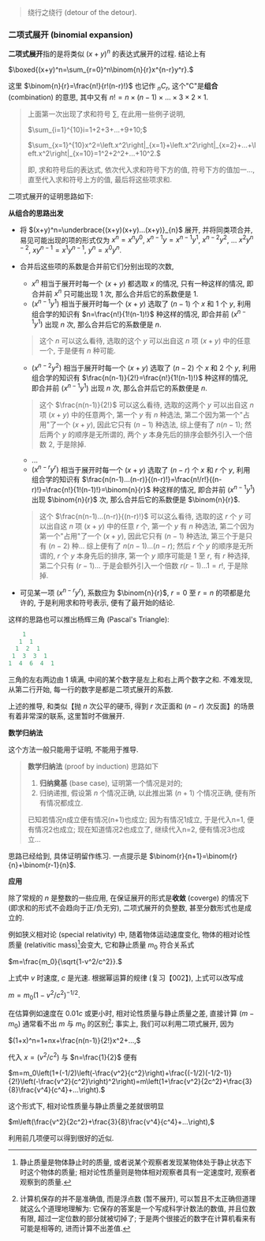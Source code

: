 >  绕行之绕行 (detour of the detour).

### 二项式展开 (binomial expansion)

**二项式展开**指的是将类似 $(x+y)^n$ 的表达式展开的过程. 结论上有

$\boxed{(x+y)^n=\sum_{r=0}^n\binom{n}{r}x^{n-r}y^r}.$

这里 $\binom{n}{r}=\frac{n!}{r!(n-r)!}$ 也记作 $_nC_r$, 这个"C"是**组合** (combination) 的意思, 其中又有 $n!=n\times(n-1)\times...\times3\times2\times1$.

> 上面第一次出现了求和符号 $\sum$, 在此用一些例子说明, 
>
> $\sum_{i=1}^{10}i=1+2+3+...+9+10;$
>
> $\sum_{x=1}^{10}x^2=\left.x^2\right|_{x=1}+\left.x^2\right|_{x=2}+...+\left.x^2\right|_{x=10}=1^2+2^2+...+10^2.$
>
> 即, 求和符号后的表达式, 依次代入求和符号下方的值, 符号下方的值加一..., 直至代入求和符号上方的值, 最后将这些项求和.

二项式展开的证明思路如下:

**从组合的思路出发**

- 将 $(x+y)^n=\underbrace{(x+y)(x+y)...(x+y)}_{n}$ 展开, 并将同类项合并, 易见可能出现的项的形式仅为 $x^n=x^ny^0$, $x^{n-1}y=x^{n-1}y^1$, $x^{n-2}y^2$, ... $x^2y^{n-2}$, $xy^{n-1}=x^1y^{n-1}$, $y^n=x^0y^n$. 

- 合并后这些项的系数是合并前它们分别出现的次数,

  - $x^n$ 相当于展开时每一个 $(x+y)$ 都选取 $x$ 的情况, 只有一种这样的情况, 即合并前 $x^n$ 只可能出现 $1$ 次, 那么合并后它的系数便是 $1$.
  - $(x^{n-1}y^1)$ 相当于展开时每一个 $(x+y)$ 选取了 $(n-1)$ 个 $x$ 和 $1$ 个 $y$, 利用组合学的知识有 $n=\frac{n!}{1!(n-1)!}$ 种这样的情况, 即合并前 $(x^{n-1}y^1)$ 出现 $n$ 次, 那么合并后它的系数便是 $n$.

  > 这个 $n$ 可以这么看待, 选取的这个 $y$ 可以出自这 $n$ 项 $(x+y)$ 中的任意一个, 于是便有 $n$ 种可能.

  - $(x^{n-2}y^2)$ 相当于展开时每一个 $(x+y)$ 选取了 $(n-2)$ 个 $x$ 和 $2$ 个 $y$, 利用组合学的知识有 $\frac{n(n-1)}{2!}=\frac{n!}{1!(n-1)!}$ 种这样的情况, 即合并前 $(x^{n-1}y^1)$ 出现 $n$ 次, 那么合并后它的系数便是 $n$.

  > 这个 $\frac{n(n-1)}{2!}$ 可以这么看待, 选取的这两个 $y$ 可以出自这 $n$ 项 $(x+y)$ 中的任意两个, 第一个 $y$ 有 $n$ 种选法, 第二个因为第一个"占用"了一个 $(x+y)$, 因此它只有 $(n-1)$ 种选法, 综上便有了 $n(n-1)$; 然后两个 $y$ 的顺序是无所谓的, 两个 $y$ 本身先后的排序会额外引入一个倍数 $2$, 于是除掉.

  - ...
  - $(x^{n-r}y^r)$ 相当于展开时每一个 $(x+y)$ 选取了 $(n-r)$ 个 $x$ 和 $r$ 个 $y$, 利用组合学的知识有 $\frac{n(n-1)...(n-r)}{(n-r)!}=\frac{n!/r!}{(n-r)!}=\frac{n!}{1!(n-1)!}=\binom{n}{r}$ 种这样的情况, 即合并前 $(x^{n-1}y^1)$ 出现 $\binom{n}{r}$ 次, 那么合并后它的系数便是 $\binom{n}{r}$.

  > 这个 $\frac{n(n-1)...(n-r)}{(n-r)!}$ 可以这么看待, 选取的这 $r$ 个 $y$ 可以出自这 $n$ 项 $(x+y)$ 中的任意 $r$ 个, 第一个 $y$ 有 $n$ 种选法, 第二个因为第一个"占用"了一个 $(x+y)$, 因此它只有 $(n-1)$ 种选法, 第三个于是只有 $(n-2)$ 种... 综上便有了 $n(n-1)...(n-r)$; 
  > 然后 $r$ 个 $y$ 的顺序是无所谓的, $r$ 个 $y$ 本身先后的排序, 第一个 $y$ 顺序可能是 $1$ 至 $r$, 有 $r$ 种选择,  第二个只有 $(r-1)$... 于是会额外引入一个倍数 $r(r-1)...1=r!$, 于是除掉.

- 可见某一项 $(x^{n-r}y^r)$, 系数应为 $\binom{n}{r}$, $r=0$  至 $r=n$ 的项都是允许的, 于是利用求和符号表示, 便有了最开始的结论.

这样的思路也可以推出杨辉三角 (Pascal's Triangle):

```matlab
    1
   1  1
  1  2  1
 1  3  3  1
1  4  6  4  1
```

三角的左右两边由 $1$ 填满, 中间的某个数字是左上和右上两个数字之和. 不难发现, 从第二行开始, 每一行的数字是都是二项式展开的系数.

上述的推导, 和类似【抛 $n$ 次公平的硬币, 得到 $r$ 次正面和 $(n-r)$ 次反面】的场景有着非常深的联系, 这里暂时不做展开.

**数学归纳法**

这个方法一般只能用于证明, 不能用于推导.

> **数学归纳法** (proof by induction) 思路如下
>
> 1. **归纳奠基** (base case), 证明第一个情况是对的;
> 2. 归纳递推, 假设第 $n$ 个情况正确, 以此推出第 $(n+1)$ 个情况正确, 便有所有情况都成立.
>
> 已知若情况n成立便有情况(n+1)也成立; 因为有情况1成立, 于是代入n=1, 便有情况2也成立; 现在知道情况2也成立了, 继续代入n=2, 便有情况3也成立...

思路已经给到, 具体证明留作练习. 一点提示是 $\binom{r}{n+1}=\binom{r}{n}+\binom{r-1}{n}$.

**应用**

除了常规的 $n$ 是整数的一些应用, 在保证展开的形式是**收敛** (coverge) 的情况下 (即求和的形式不会趋向于正/负无穷), 二项式展开的负整数, 甚至分数形式也是成立的.

例如狭义相对论 (special relativity) 中, 随着物体运动速度变化, 物体的相对论性质量 (relativitic mass)[^1]会变大, 它和静止质量 $m_0$ 符合关系式

$m=\frac{m_0}{\sqrt{1-v^2/c^2}}.$

上式中 $v$ 时速度, $c$ 是光速. 根据幂运算的规律 (复习【002】), 上式可以改写成

$m=m_0(1-v^2/c^2)^{-1/2}.$

在估算例如速度在 $0.01c$ 或更小时, 相对论性质量与静止质量之差, 直接计算 $(m-m_0)$ 通常看不出 $m$ 与 $m_0$ 的区别[^2]; 事实上, 我们可以利用二项式展开, 因为

$(1+x)^n=1+nx+\frac{n(n-1)}{2!}x^2+...,$

代入 $x=(v^2/c^2)$ 与 $n=\frac{1}{2}$ 便有

$m=m_0\left(1+(-1/2)\left(-\frac{v^2}{c^2}\right)+\frac{(-1/2)(-1/2-1)}{2!}\left(-\frac{v^2}{c^2}\right)^2\right)=m\left(1+\frac{v^2}{2c^2}+\frac{3}{8}\frac{v^4}{c^4}+...\right).$

这个形式下, 相对论性质量与静止质量之差就很明显

$m\left(\frac{v^2}{2c^2}+\frac{3}{8}\frac{v^4}{c^4}+...\right),$

利用前几项便可以得到很好的近似.

[^1]: 静止质量是物体静止时的质量, 或者说某个观察者发现某物体处于静止状态下时这个物体的质量; 相对论性质量则是物体相对观察者具有一定速度时, 观察者观察到的质量.
[^2]: 计算机保存的并不是准确值, 而是浮点数 (暂不展开), 可以暂且不太正确但道理就这么个道理地理解为: 它保存的答案是一个写成科学计数法的数值, 并且位数有限, 超过一定位数的部分就被切掉了; 于是两个很接近的数字在计算机看来有可能是相等的, 进而计算不出差值.